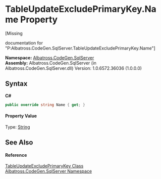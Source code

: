 # TableUpdateExcludePrimaryKey.Name Property 
 

\[Missing <summary> documentation for "P:Albatross.CodeGen.SqlServer.TableUpdateExcludePrimaryKey.Name"\]

**Namespace:**&nbsp;<a href="N_Albatross_CodeGen_SqlServer.md">Albatross.CodeGen.SqlServer</a><br />**Assembly:**&nbsp;Albatross.CodeGen.SqlServer (in Albatross.CodeGen.SqlServer.dll) Version: 1.0.6572.36036 (1.0.0.0)

## Syntax

**C#**<br />
``` C#
public override string Name { get; }
```


#### Property Value
Type: <a href="http://msdn2.microsoft.com/en-us/library/s1wwdcbf" target="_blank">String</a>

## See Also


#### Reference
<a href="T_Albatross_CodeGen_SqlServer_TableUpdateExcludePrimaryKey.md">TableUpdateExcludePrimaryKey Class</a><br /><a href="N_Albatross_CodeGen_SqlServer.md">Albatross.CodeGen.SqlServer Namespace</a><br />